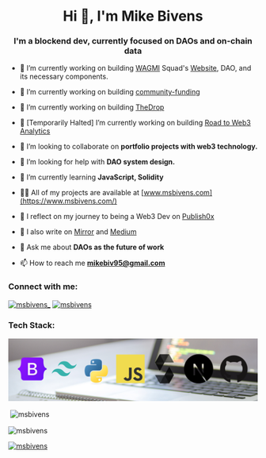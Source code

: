 <h1 align="center">Hi 👋, I'm Mike Bivens</h1>
<h3 align="center">I'm a blockend dev, currently focused on DAOs and on-chain data</h3>

- 🔭 I’m currently working on building [WAGMI](https://mirror.xyz/0xc46C2e614c3Ec2B679961caf095204FbcFA23fAC/JyHpK5v72pLQ6tzhRweuTHfguaV7-ZCXq7ht-q2ufQg) Squad's [Website](https://github.com/MSBivens/wagmi-squad-website), DAO, and its necessary components.

- 🔭 I’m currently working on building [community-funding](https://github.com/MSBivens/community-funding)

- 🔭 I’m currently working on building [TheDrop](https://github.com/MSBivens/thedrop-website)

- 🔭 [Temporarily Halted] I’m currently working on building [Road to Web3 Analytics](https://github.com/MSBivens/RW3-PoK-Analytics)

- 👯 I’m looking to collaborate on **portfolio projects with web3 technology.**

- 🤝 I’m looking for help with **DAO system design.**

- 🌱 I’m currently learning **JavaScript, Solidity**

- 👨‍💻 All of my projects are available at [www.msbivens.com](https://www.msbivens.com/)

- 📝 I reflect on my journey to being a Web3 Dev on [Publish0x](https://www.publish0x.com/@senpaix)

- 📝 I also write on [Mirror](https://mirror.xyz/0xc46C2e614c3Ec2B679961caf095204FbcFA23fAC) and [Medium](https://medium.com/@msbivens_)

- 💬 Ask me about **DAOs as the future of work**

- 📫 How to reach me **mikebiv95@gmail.com**

<h3 align="left">Connect with me:</h3>
<p align="left">
<a href="https://twitter.com/msbivens_" target="blank"><img align="center" src="https://raw.githubusercontent.com/rahuldkjain/github-profile-readme-generator/master/src/images/icons/Social/twitter.svg" alt="msbivens_" height="30" width="40" /></a>
<a href="https://linkedin.com/in/msbivens" target="blank"><img align="center" src="https://raw.githubusercontent.com/rahuldkjain/github-profile-readme-generator/master/src/images/icons/Social/linked-in-alt.svg" alt="msbivens" height="30" width="40" /></a>
</p>

<h3 align="left">Tech Stack:</h3>
<p align="left"> 
    <a href="https://github.com/MSBivens/msbivens/blob/master/tech-stack-github.png">
        <img src="tech-stack-github.png" alt="Tech Stack">
    </a> 
</p>

<!-- <p><img align="left" src="https://github-readme-stats.vercel.app/api/top-langs?username=msbivens&show_icons=true&locale=en&layout=compact" alt="msbivens" /></p> -->

<p>&nbsp;<img align="center" src="https://github-readme-stats.vercel.app/api?username=msbivens&show_icons=true&locale=en" alt="msbivens" /></p>

<p><img align="center" src="https://github-readme-streak-stats.herokuapp.com/?user=msbivens&" alt="msbivens" /></p>

<p align="left"> <a href="https://github.com/ryo-ma/github-profile-trophy"><img src="https://github-profile-trophy.vercel.app/?username=msbivens" alt="msbivens" /></a> </p>
